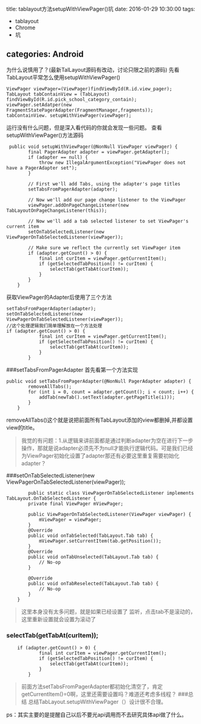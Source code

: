title: tablayout方法setupWithViewPager()坑
date: 2016-01-29  10:30:00
tags:
- tablayout
- Chrome
- 坑

categories: Android
---



为什么说慎用了？(最新TalLayout源码有改动，讨论只限之前的源码)
先看TabLayout平常怎么使用setupWithViewPager()

````
ViewPager viewPager=(ViewPager)findViewById(R.id.view_pager);
TabLayout tabContainView = (TabLayout) findViewById(R.id.pick_school_category_contain);
viewPager.setAdatper(new FragmentStatePagerAdapter(FragmentManager,fragments));
tabContainView. setupWithViewPager(viewPager);
````
运行没有什么问题，但是深入看代码的你就会发现一些问题。
查看setupWithViewPager()方法源码

````
 public void setupWithViewPager(@NonNull ViewPager viewPager) {
        final PagerAdapter adapter = viewPager.getAdapter();
        if (adapter == null) {
            throw new IllegalArgumentException("ViewPager does not have a PagerAdapter set");
        }

        // First we'll add Tabs, using the adapter's page titles
        setTabsFromPagerAdapter(adapter);

        // Now we'll add our page change listener to the ViewPager
        viewPager.addOnPageChangeListener(new TabLayoutOnPageChangeListener(this));

        // Now we'll add a tab selected listener to set ViewPager's current item
        setOnTabSelectedListener(new ViewPagerOnTabSelectedListener(viewPager));

        // Make sure we reflect the currently set ViewPager item
        if (adapter.getCount() > 0) {
            final int curItem = viewPager.getCurrentItem();
            if (getSelectedTabPosition() != curItem) {
                selectTab(getTabAt(curItem));
            }
        }
    }
````
获取ViewPager的Adapter后使用了三个方法
```
setTabsFromPagerAdapter(adapter);
setOnTabSelectedListener(new ViewPagerOnTabSelectedListener(viewPager));
//这个处理逻辑我们简单理解放在一个方法处理
if (adapter.getCount() > 0) {
            final int curItem = viewPager.getCurrentItem();
            if (getSelectedTabPosition() != curItem) {
                selectTab(getTabAt(curItem));
            }
        }
```
###setTabsFromPagerAdapter
首先看第一个方法实现
````
public void setTabsFromPagerAdapter(@NonNull PagerAdapter adapter) {
        removeAllTabs();
        for (int i = 0, count = adapter.getCount(); i < count; i++) {
            addTab(newTab().setText(adapter.getPageTitle(i)));
        }
    }
````
removeAllTabs()这个就是说把前面所有TabLayout添加的view都删掉,并都设置view的title。
>我觉的有问题：1.从逻辑来讲前面都是通过判断adapter为空在进行下一步操作，那就是说adapter必须先不为null才能执行逻辑代码。可是我们已经为ViewPager初始化设置了adapter那还有必要这里重复需要初始化adapter？

###setOnTabSelectedListener(new ViewPagerOnTabSelectedListener(viewPager));
	
````
		public static class ViewPagerOnTabSelectedListener implements TabLayout.OnTabSelectedListener {
        private final ViewPager mViewPager;

        public ViewPagerOnTabSelectedListener(ViewPager viewPager) {
            mViewPager = viewPager;
        }
        @Override
        public void onTabSelected(TabLayout.Tab tab) {
            mViewPager.setCurrentItem(tab.getPosition());
        }
        @Override
        public void onTabUnselected(TabLayout.Tab tab) {
            // No-op
        }

        @Override
        public void onTabReselected(TabLayout.Tab tab) {
            // No-op
        }
    }
  ````
> 这里本身没有太多问题，就是如果已经设置了 监听，点击tab不是滚动的，这里重新设置就会设置为滚动了
### selectTab(getTabAt(curItem));
````
	if (adapter.getCount() > 0) {
            final int curItem = viewPager.getCurrentItem();
            if (getSelectedTabPosition() != curItem) {
                selectTab(getTabAt(curItem));
            }
        }
````
>前面方法setTabsFromPagerAdapter都初始化清空了，肯定getCurrentItem()=0啊，这里还需要设置吗？难道还考虑多线程？
###总结
总结TabLayout.setupWithViewPager（）设计很不合理。

ps：其实主要的是提醒自己以后不要光api调用而不去研究具体api做了什么。
	
